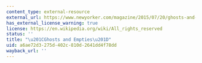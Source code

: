 ```yaml
---
content_type: external-resource
external_url: https://www.newyorker.com/magazine/2015/07/20/ghosts-and-empties
has_external_license_warning: true
license: https://en.wikipedia.org/wiki/All_rights_reserved
status: ''
title: "\u201CGhosts and Empties\u201D"
uid: a6ae72d3-275d-402c-810d-2641dd4f78dd
wayback_url: ''
---
```

